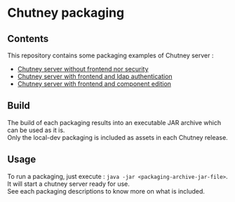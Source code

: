 # Chutney packaging

## Contents

This repository contains some packaging examples of Chutney server :
* [Chutney server without frontend nor security](./local-api-unsecure)
* [Chutney server with frontend and ldap authentication](./local-dev)
* [Chutney server with frontend and component edition](./local-dev-component)

## Build

The build of each packaging results into an executable JAR archive which can be used as it is.  
Only the local-dev packaging is included as assets in each Chutney release.  

## Usage

To run a packaging, just execute : `java -jar <packaging-archive-jar-file>`.  
It will start a chutney server ready for use.  
See each packaging descriptions to know more on what is included.
